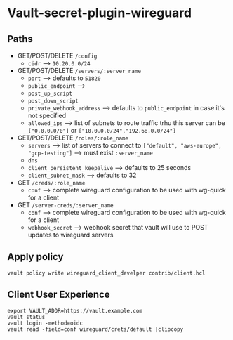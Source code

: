 # Vault-secret-plugin-wireguard

## Paths

- GET/POST/DELETE `/config`
  - `cidr` --> `10.20.0.0/24`
- GET/POST/DELETE `/servers/:server_name`
  - `port` --> defaults to `51820`
  - `public_endpoint` -->
  - `post_up_script` 
  - `post_down_script`
  - `private_webhook_address` --> defaults to `public_endpoint` in case it's not specified
  - `allowed_ips` --> list of subnets to route traffic trhu this server can be `["0.0.0.0/0"]` or `["10.0.0.0/24","192.68.0.0/24"]`
- GET/POST/DELETE `/roles/:role_name`
  - `servers` --> list of servers to connect to `["default", "aws-europe", "gcp-testing"]` --> must exist `:server_name`
  - `dns` 
  - `client_persistent_keepalive` --> defaults to 25 seconds
  - `client_subnet_mask` --> defaults to 32
- GET `/creds/:role_name`
  - `conf` --> complete wireguard configuration to be used with wg-quick for a client
- GET `/server-creds/:server_name`
  - `conf` --> complete wireguard configuration to be used with wg-quick for a client
  - `webhook_secret` --> webhook secret that vault will use to POST updates to wireguard servers

## Apply policy
```shell
vault policy write wireguard_client_develper contrib/client.hcl
```

## Client User Experience

```shell
export VAULT_ADDR=https://vault.example.com
vault status
vault login -method=oidc
vault read -field=conf wireguard/crets/default |clipcopy
```
